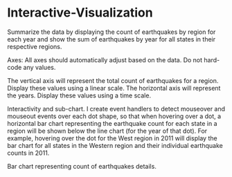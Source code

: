 # Interactive-Visualization

Summarize the data by displaying the count of earthquakes by region for each year and show the sum of earthquakes by year for all states in their respective regions. 

Axes: All axes should automatically adjust based on the data. Do not hard-code any values.

The vertical axis will represent the total count of earthquakes for a region. Display these values using a linear scale.
The horizontal axis will represent the years. Display these values using a time scale.

Interactivity and sub-chart. I create event handlers to detect mouseover and mouseout events over each dot shape, so that when hovering over a dot, a horizontal bar chart representing the earthquake count for each state in a region will be shown below the line chart (for the year of that dot). For example, hovering over the dot for the West region in 2011 will display the bar chart for all states in the Western region and their individual earthquake counts in 2011. 

Bar chart representing count of earthquakes details.
